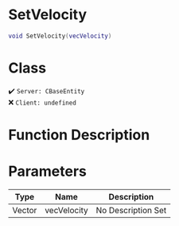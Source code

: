 # SetVelocity
```lua
void SetVelocity(vecVelocity)
```
# Class
✔️ `Server: CBaseEntity`  
❌ `Client: undefined`  

# Function Description

# Parameters
Type|Name|Description
--|--|--
Vector|vecVelocity|No Description Set
